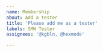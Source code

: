 ```yaml
---
name: Membership
about: Add a tester
title: 'Please add me as a tester'
labels: SMW Tester
assignees: '@kgbln, @hexmode'

---
```


